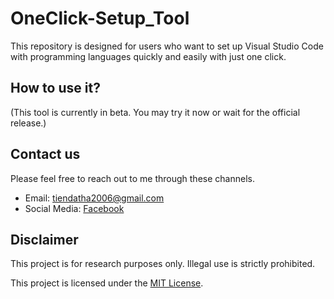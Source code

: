 # OneClick-Setup_Tool
This repository is designed for users who want to set up Visual Studio Code with programming languages quickly and easily with just one click.

## How to use it? 
(This tool is currently in beta. You may try it now or wait for the official release.) 

## Contact us
Please feel free to reach out to me through these channels.

- Email: tiendatha2006@gmail.com
- Social Media: [Facebook](https://www.facebook.com/datit.dev/)

## Disclaimer
This project is for research purposes only. Illegal use is strictly prohibited.

This project is licensed under the [MIT License](LICENSE).
